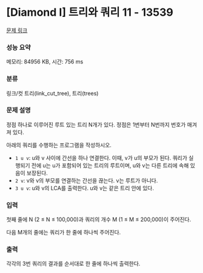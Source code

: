 # [Diamond I] 트리와 쿼리 11 - 13539 

[문제 링크](https://www.acmicpc.net/problem/13539) 

### 성능 요약

메모리: 84956 KB, 시간: 756 ms

### 분류

링크/컷 트리(link_cut_tree), 트리(trees)

### 문제 설명

<p>정점 하나로 이루어진 루트 있는 트리 N개가 있다. 정점은 1번부터 N번까지 번호가 매겨져 있다. </p>

<p>아래의 쿼리를 수행하는 프로그램을 작성하시오.</p>

<ul>
	<li><code>1 u v</code>: u와 v 사이에 간선을 하나 연결한다. 이때, v가 u의 부모가 된다. 쿼리가 실행되기 전에 u는 u가 포함되어 있는 트리의 루트이며, u와 v는 다른 트리에 속해 있음이 보장된다.</li>
	<li><code>2 v</code>: v와 v의 부모를 연결하는 간선을 끊는다. v는 루트가 아니다.</li>
	<li><code>3 u v</code>: u와 v의 LCA를 출력한다. u와 v는 같은 트리 안에 있다.</li>
</ul>

### 입력 

 <p>첫째 줄에 N (2 ≤ N ≤ 100,000)과 쿼리의 개수 M (1 ≤ M ≤ 200,000)이 주어진다.</p>

<p>다음 M개의 줄에는 쿼리가 한 줄에 하나씩 주어진다.</p>

### 출력 

 <p>각각의 3번 쿼리의 결과를 순서대로 한 줄에 하나씩 출력한다.</p>

